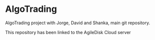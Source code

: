 # AlgoTrading
AlgoTrading project with Jorge, David and Shanka, main git repository.

This repository has been linked to the AgileDisk Cloud server
